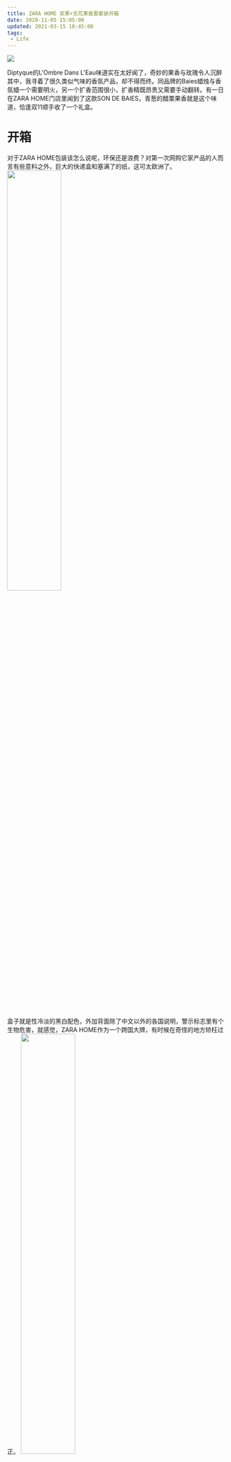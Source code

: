 ```yaml
---
title: ZARA HOME 浆果+无花果香薰套装开箱
date: 2020-11-05 15:05:00
updated: 2021-03-15 10:45:00
tags:
 - Life
---
```


<div class="banner-img">
    <img src="/images/2020/zara-home-bundle-banner.jpg">
</div>

Diptyque的L'Ombre Dans L'Eau味道实在太好闻了，奇妙的果香与玫瑰令人沉醉其中，我寻着了很久类似气味的香氛产品，却不得而终。同品牌的Baies蜡烛与香氛蜡一个需要明火，另一个扩香范围很小，扩香精既昂贵又需要手动翻转。有一日在ZARA HOME门店里闻到了这款SON DE BAIES，青葱的醋栗果香就是这个味道，恰逢双11顺手收了一个礼盒。
<!--more-->

# 开箱
对于ZARA HOME包装该怎么说呢，环保还是浪费？对第一次网购它家产品的人而言有些意料之外，巨大的快递盒和塞满了的纸，这可太欧洲了。
<img src="/images/2020/IMG_7741.jpg"
style="width: 50%;">

盒子就是性冷淡的黑白配色，外加背面除了中文以外的各国说明，警示标志里有个生物危害，就感觉，ZARA HOME作为一个跨国大牌，有时候在奇怪的地方矫枉过正。
<img src="/images/2020/IMG_7750.jpg"
style="width: 50%;">
<img src="/images/2020/IMG_7753.jpg"
style="width: 50%;">

内部本体就左右两侧各有一瓶100ML香薰，中间是两组藤条棒，下面还有两张一模一样的各国语言说明书，这个说明书里倒是有中文了。内部纸壳的背面还贴有带线圈的防盗标签。
<img src="/images/2020/IMG_7745.jpg"
style="width: 50%;">

# SON DE BAIES
小红书上很多人说这款是Diptyque浆果的同款，实际上相距甚远。我在门店的时候，混杂着其他的气息闻到的是矛盾的清新又辛辣的绿植味道，要比水中影的前调更青涩一些。但实际到手之后，这种青涩消失的无影无踪，将黑醋栗叶取而代之的是黑醋栗本身，甜味要更重一些。水中影是由黑醋栗叶、香柠檬、一点点玫瑰构成，而这款浆果可不是埋藏在叶子下刚刚长出的青绿小果，而是已经彻底熟透，糖度极高快要流淌出汁水的，同时玫瑰也即将绽放，在这一片浓郁的花果林地之中，又加入了一点点的檀香。极为奇妙的，木质果香调。不过我无意将其与水中影相比，毕竟水中影里那不少人都无法接受的酸涩可是灵魂啊，这款浆果绝无任何脂粉味道，层次丰富，做出了独特的体验。
<img src="/images/2020/son-de-baies.jpg"
style="width: 50%;">

在扩香能力上，ZARA HOME的香薰极其暴力，两根藤条足以在不通风的情况下弥漫整个房间，甚至在门口就能闻到门缝中流淌的香味，当然代价是，挥发速度也非常暴力，100ML估计用不了两个月，非常符合说明书上的预计时间。

PS:某天清晨醒来的体验
当窗外仍是黑暗，意识未能唤醒视线时，昨晚放下的藤条已将室内彻底替换。在被窝中意识与现实交织梦将醒于灌木丛与草地的交际处，甜甜的浆果和初绽的玫瑰触手可及，咸涩的药感气息伴随着光亮而生，即将在一片绿地中迎来日出。时隔一月，Son de Baies为我赋予了城市早晨不一样的活力。

# FIGUE OMBRÉE
在各种水果之中，无花果应该属于上比较少见的那一类，过于难以保存，连果干都很少出现在市场当中更别说新鲜果实了，使得无花果的气味实际上是很陌生的。它缺少桃子与草莓般的芳香，又不和柑橘的酸甜类似，取而代之的是一种厚重的木质气息，粘稠。

<img src="/images/2020/figue-ombree.jpg"
style="width: 50%;">

它到手的味道闻起来和店面里没有区别。FIGUE OMBRÉE，无花果之影。全程线性，结构简单，无花果爱好者狂喜，青涩的绿意极为侵略性。曾经在小时候，乡间的小路旁有一颗无花果树，在初夏之时摘一片无花果叶，手掌抚过毛茸茸的叶面，缓缓撕开，又或是掰开一粒青硬的果实，奶白的汁液不小心蹭的满手都是，汁液迅速地蒸发变得浓重与粘稠，水润却又干涩，这里不是奶香与檀木应该存在的场合，无花果用其反毛皮的手感使我忘不了那棵树。

与Philosykos的前调有些许区别吗？似乎没有。香水时代上很多香评在凭空吹嘘那些无花果香水与真实的无花果有多么接近，这是没有必要的。一是把单一的味道尽情地展现出来会变成Jo Malone那般，无论浓淡而总是单薄的；二是那些掺杂了椰香奶香的无花果并不存在，甚至有些后调里无花果已经消失不见；三是无花果似乎并不好穿，也不太适合作为室内香氛，谁会想每日在无花果树下生活呢，它的厚重，让气氛变得有些压抑。